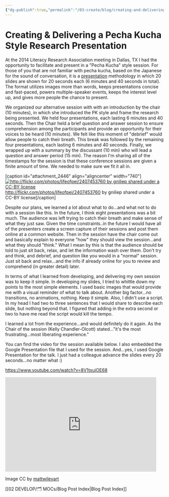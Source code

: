 ```yaml
---
{"dg-publish":true,"permalink":"/03-create/blog/creating-and-delivering-a-pecha-kucha-style-research-presentation/","title":"Creating & Delivering a Pecha Kucha Style Research Presentation","tags":["google-presentation","lra","research"]}
---
```


# Creating & Delivering a Pecha Kucha Style Research Presentation

At the 2014 Literacy Research Association meeting in Dallas, TX I had the opportunity to facilitate and present in a "Pecha Kucha" style session. For those of you that are not familiar with pecha kucha, based on the Japanese for the sound of conversation, it is a [presentation](http://en.wikipedia.org/wiki/Presentation) methodology in which 20 slides are shown for 20 seconds each (6 minutes and 40 seconds in total). The format utilizes images more than words, keeps presentations concise and fast-paced, powers multiple-speaker events, keeps the interest level up, and gives more people the chance to present.

We organized our alternative session with with an introduction by the chair (10 minutes), in which she introduced the PK style and frame the research being presented. We held four presentations, each lasting 6 minutes and 40 seconds. Then the Chair held a brief question and answer session to ensure comprehension among the participants and provide an opportunity for their voices to be heard (10 minutes). We felt like this moment of "debrief" would allow people to catch their breath. This break was followed by the remaining four presentations, each lasting 6 minutes and 40 seconds. Finally, we wrapped up with a summary by the discussant (10 min) who will lead a question and answer period (15 min). The reason I'm sharing all of the timestamps for the session is that these conference sessions are given a finite amount of time. We needed to make sure we fit it all in.

\[caption id="attachment\_2446" align="aligncenter" width="740"\][![http://flickr.com/photos/lifeofpei/2407453760 by gniliep shared under a CC-BY license](images/2407453760_dbdc5d2d71_b-1024x768.jpg)](http://wiobyrne.com/wp-content/uploads/2014/02/2407453760_dbdc5d2d71_b.jpg) http://flickr.com/photos/lifeofpei/2407453760 by gniliep shared under a CC-BY license\[/caption\]

Despite our plans, we learned a lot about what to do...and what not to do with a session like this. In the future, I think eight presentations was a bit much. The audience was left trying to catch their breath and make sense of what they just saw. Given the time constraints..in the future I would have all of the presenters create a screen capture of their sessions and post them online at a common website. Then in the session have the chair come out and basically explain to everyone "how" they should view the session...and what they should "think." What I mean by this is that the audience should be told to just sit back, relax, and let the information wash over them. Don't try and think, and debrief, and question like you would in a "normal" session. Just sit back and relax...and the info if already online for you to review and comprehend (in greater detail) later.

In terms of what I learned from developing, and delivering my own session was to keep it simple. In developing my slides, I tried to whittle down my points to the most simple elements. I used basic images that would provide me with a visual reminder of what to talk about. Another big factor...no transitions, no animations, nothing. Keep it simple. Also, I didn't use a script. In my head I had two to three sentences that I would share to describe each slide, but nothing beyond that. I figured that adding in the extra second or two to have me read the script would kill the tempo.

I learned a lot from the experience...and would definitely do it again. As the Chair of the session (Kelly Chandler-Olcott) stated..."it's the most frustrating...most liberating experience."

You can find the video for the session available below. I also embedded the Google Presentation file that I used for the session. And...yes, I used Google Presentation for the talk. I just had a colleague advance the slides every 20 seconds...no matter what :)

https://www.youtube.com/watch?v=8V1txujOE68

<iframe src="https://docs.google.com/presentation/d/1ieCmzJ22iE3e63zH6Jnzr9XNdaQKKqKW9NkBBOxGR2k/embed?start=false&amp;loop=false&amp;delayms=3000" width="480" height="299" frameborder="0" allowfullscreen="allowfullscreen"></iframe>

Image CC by [mattwileyart](http://www.deviantart.com/art/Pecha-Kucha-316325130)

[[02 DEVELOP/🗂️ MOCs/Blog Post Index\|Blog Post Index]]